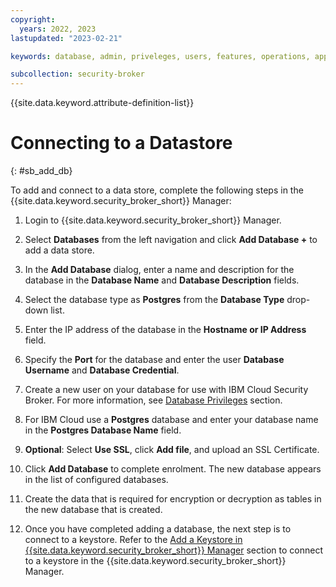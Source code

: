 ```yaml
---
copyright:
  years: 2022, 2023
lastupdated: "2023-02-21"

keywords: database, admin, priveleges, users, features, operations, application

subcollection: security-broker
---
```


{{site.data.keyword.attribute-definition-list}}

# Connecting to a Datastore
{: #sb_add_db}

To add and connect to a data store, complete the following steps in the {{site.data.keyword.security_broker_short}} Manager:

1. Login to {{site.data.keyword.security_broker_short}} Manager.

2. Select **Databases** from the left navigation and click **Add Database +** to add a data store.

3. In the **Add Database** dialog, enter a name and description for the database in the **Database Name** and **Database Description** fields.

4. Select the database type as **Postgres** from the **Database Type** drop-down list.

5. Enter the IP address of the database in the **Hostname or IP Address** field.

6. Specify the **Port** for the database and enter the user **Database Username** and **Database Credential**.

7. Create a new user on your database for use with IBM Cloud Security Broker. For more information, see [Database Privileges](/docs/security-broker?topic=security-broker-sb_db_priveleges) section.
   
8. For IBM Cloud use a **Postgres** database and enter your database name in the **Postgres Database Name** field.
    
9. **Optional**: Select **Use SSL**, click **Add file**, and upload an SSL Certificate.

10. Click **Add Database** to complete enrolment. The new database appears in the list of configured databases.

11. Create the data that is required for encryption or decryption as tables in the new database that is created.

12. Once you have completed adding a database, the next step is to connect to a keystore. Refer to the [Add a Keystore in {{site.data.keyword.security_broker_short}} Manager](/docs/security-broker?topic=security-broker-sb_add_keystore) section to connect to a keystore in the {{site.data.keyword.security_broker_short}} Manager. 

